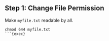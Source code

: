 ## Step 1: Change File Permission

Make `myfile.txt` readable by all.

```plain
chmod 644 myfile.txt
```{exec}
